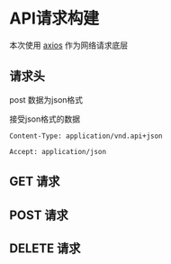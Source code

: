 # API请求构建

本次使用 [axios](https://github.com/axios/axios) 作为网络请求底层

## 请求头

post 数据为json格式

接受json格式的数据

```
Content-Type: application/vnd.api+json

Accept: application/json
```
## GET 请求

## POST 请求

## DELETE 请求

